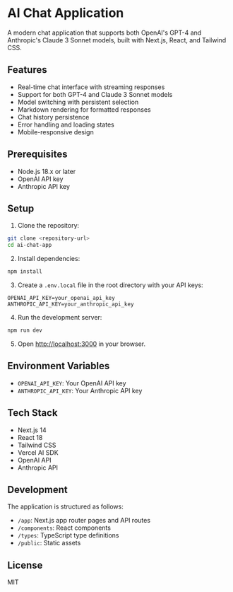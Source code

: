 # AI Chat Application

A modern chat application that supports both OpenAI's GPT-4 and Anthropic's Claude 3 Sonnet models, built with Next.js, React, and Tailwind CSS.

## Features

- Real-time chat interface with streaming responses
- Support for both GPT-4 and Claude 3 Sonnet models
- Model switching with persistent selection
- Markdown rendering for formatted responses
- Chat history persistence
- Error handling and loading states
- Mobile-responsive design

## Prerequisites

- Node.js 18.x or later
- OpenAI API key
- Anthropic API key

## Setup

1. Clone the repository:
```bash
git clone <repository-url>
cd ai-chat-app
```

2. Install dependencies:
```bash
npm install
```

3. Create a `.env.local` file in the root directory with your API keys:
```
OPENAI_API_KEY=your_openai_api_key
ANTHROPIC_API_KEY=your_anthropic_api_key
```

4. Run the development server:
```bash
npm run dev
```

5. Open [http://localhost:3000](http://localhost:3000) in your browser.

## Environment Variables

- `OPENAI_API_KEY`: Your OpenAI API key
- `ANTHROPIC_API_KEY`: Your Anthropic API key

## Tech Stack

- Next.js 14
- React 18
- Tailwind CSS
- Vercel AI SDK
- OpenAI API
- Anthropic API

## Development

The application is structured as follows:

- `/app`: Next.js app router pages and API routes
- `/components`: React components
- `/types`: TypeScript type definitions
- `/public`: Static assets

## License

MIT 